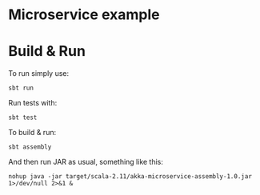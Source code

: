 # Microservice example

# Build & Run


To run simply use:

```
sbt run
```

Run tests with:

```
sbt test
```

To build & run:

```
sbt assembly
```

And then run JAR as usual, something like this:

```
nohup java -jar target/scala-2.11/akka-microservice-assembly-1.0.jar 1>/dev/null 2>&1 &
```
